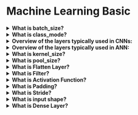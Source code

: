 # Machine Learning Basic
<details>
  <summary><b> What is batch_size?</b></summary>
  
  
  - Batch size refers to the number of samples or data points that a machine learning algorithm uses in one iteration or training step. In other words, it determines how many examples are processed at once by the algorithm during training. For instance, if a dataset contains 1000 training examples, and the batch size is set to 32, the algorithm would take 32 examples at a time and update the weights of the model accordingly. The process of updating the weights after processing each batch of data is called stochastic gradient descent (SGD).The batch size can affect the accuracy and speed of the training process. A larger batch size can speed up the training process, but it can also cause the model to generalize poorly. A smaller batch size can lead to slower training times but may improve the accuracy of the model. Choosing the appropriate batch size is a trade-off between these factors and depends on the specific problem being addressed.
</details>

<details>
  <summary><b> What is class_mode?</b></summary>
    - <code>class_mode</code> is a parameter in Keras ImageDataGenerator class that determines how the labels are returned for the image dataset during training or testing.

There are different options available for class_mode:

  - <code>class_mode='categorical': </code> This mode is used for multi-class classification problems, where the labels are one-hot encoded vectors.
  - <code>class_mode='binary': </code> This mode is used for binary classification problems, where the labels are binary values (0 or 1).
  - <code>class_mode='sparse': </code> This mode is used for multi-class classification problems, where the labels are integers representing the class index.
  - <code>class_mode=None: </code> This mode is used when you do not have any labels for the images.

The choice of class_mode depends on the type of problem you are trying to solve and how your labels are encoded. It is important to choose the correct class_mode to ensure that your model is trained properly and can accurately predict the correct labels.
</details>


<details>
  <summary><b>Overview of the layers typically used in CNNs:</b></summary>
  Convolutional neural networks (CNNs) are a type of deep learning neural network that are specifically designed for processing images and other high-dimensional data. Here's an overview of the layers typically used in CNNs:

   - <b>Convolutional Layer:</b> This layer performs convolution operations on the input data using a set of filters to produce a set of feature maps. The filters are learned during training and can detect various types of features such as edges, corners, and textures.
   - <b>Activation Layer:</b> This layer applies an activation function to the output of the convolutional layer. Common activation functions used in CNNs include ReLU, sigmoid, and tanh.
   - <b>Pooling Layer:</b> This layer reduces the spatial dimensions of the feature maps produced by the convolutional layer by selecting the maximum or average value within small regions of the feature maps.
   - <b>Dropout Layer:</b> This layer randomly drops out a percentage of neurons in the previous layer during training to prevent overfitting.
   - <b>Flatten Layer:</b> This layer flattens the output of the previous layer into a 1D vector to be passed on to the fully connected layers.
   - <b>Fully Connected Layer:</b> This layer performs computations on the flattened output of the previous layer using a set of weights and biases to produce an output vector. This layer is similar to the fully connected layers used in traditional neural networks.
   - <b>Output Layer:</b> This layer produces the output of the network. The number of neurons in this layer depends on the type of problem being solved. For example, in a binary classification problem, there would be one output neuron, while in a multi-class classification problem, there would be multiple output neurons, one for each class.
</details>

<details>
  <summary><b>Overview of the layers typically used in ANN:</b></summary>
  Artificial neural networks (ANN) consist of multiple layers of interconnected neurons that process and transform input data to generate output. There are several types of layers that can be used in an ANN. Here is an overview of the most commonly used layers:

   - <b>Input Layer:</b> This layer is the first layer of the network and takes in the input data. It does not perform any computation on the input data, but rather passes it on to the next layer.
   
   - <b>Hidden Layer:</b> These are the layers in between the input and output layers. They perform computations on the input data by applying a set of weights and biases to the inputs and passing the result through an activation function. The number of hidden layers and the number of neurons in each layer are determined by the complexity of the problem being solved.
   
   - <b>Ouptput Layer:</b> This layer produces the output of the network. The number of neurons in the output layer depends on the type of problem being solved. For example, in a binary classification problem, there would be one output neuron, while in a multi-class classification problem, there would be multiple output neurons, one for each class.
   
   - <b>Fully Connected Layer:</b> A fully connected layer is a type of hidden layer where each neuron is connected to every neuron in the previous layer. This layer is used to learn complex relationships between inputs and outputs.
   
   - <b>Recurrent Layer:</b> A recurrent layer is a type of layer used in recurrent neural networks (RNNs) that allows the network to process sequences of data by retaining information about previous inputs. This layer is commonly used in natural language processing and speech recognition tasks.
   
   - <b>Fully Connected Layer:</b> This layer performs computations on the flattened output of the previous layer using a set of weights and biases to produce an output vector. This layer is similar to the fully connected layers used in traditional neural networks.
   - <b>Convolutional Layer:</b> A convolutional layer is a type of layer used in convolutional neural networks (CNNs) that applies a set of filters to the input data to extract features from it. This layer is commonly used in image and video processing tasks.
   
   - <b>Dropout Layer:</b> A dropout layer is a regularization technique that randomly drops out a percentage of neurons in the previous layer during training. This helps prevent overfitting and improves the generalization of the model.
</details>

<details>
  <summary><b> What is kernel_size?</b></summary>
  
  
  - A kernel refers to a small matrix of weights that is used to extract features from an input image or signal. The kernel slides over the input data, performing a dot product at each position, which generates a new output feature map.
  - The kernel size, also known as the filter size, determines the size of the receptive field of the convolutional neural network (CNN) layer. The receptive field refers to the area of the input data that is taken into account by the kernel during the convolution operation.
  - The kernel size is typically set as a hyperparameter of the CNN and is usually a square matrix, with the most common sizes being 3x3, 5x5, and 7x7. The choice of kernel size depends on the specific task and the characteristics of the input data. Smaller kernel sizes are used to capture local features, while larger kernel sizes can capture more global features.
</details>


<details>
  <summary><b> What is pool_size?</b></summary>
  
  
  - In deep learning, pooling refers to a downsampling operation that reduces the spatial size (width and height) of the input feature map while retaining important features. Pooling is often used after convolutional layers in a convolutional neural network (CNN) to reduce the size of the feature maps and to help control overfitting.
  - The pool size, also known as the pooling kernel size, determines the size of the pooling window that slides over the input feature map. The most common pool size is 2x2, although other sizes such as 3x3 or 4x4 can also be used.
  - During the pooling operation, the pool window slides over the feature map and performs an operation such as maximum or average pooling, which takes the maximum or average value of the pixels in the window, respectively. This reduces the size of the feature map while retaining the most important information.
</details>

<details>
  <summary><b> What is Flatten Layer?</b></summary>
  
  
  - In deep learning, a flatten layer is a type of layer that transforms a multi-dimensional input tensor into a one-dimensional vector. This is often done in preparation for passing the data through a fully connected neural network layer.
  - The flatten layer takes the input tensor, which can have multiple dimensions such as height, width, and depth (or channels), and rearranges it into a one-dimensional vector by concatenating all the elements of the input tensor in a single row. The resulting vector has a length equal to the product of the original tensor dimensions.
  - The purpose of the flatten layer is to convert the feature map generated by the convolutional layers into a format that can be processed by a fully connected layer, which requires a one-dimensional input vector. By flattening the feature map, the spatial relationships between the input pixels are lost, but the features extracted from the image are retained.
  - The flatten layer is typically used in the later stages of a convolutional neural network (CNN), after one or more convolutional and pooling layers. The output of the flatten layer is then passed to one or more fully connected layers, which can perform classification or regression tasks.
</details>

<details>
  <summary><b> What is Filter?</b></summary>
  
  
  - The term "filters" refers to the number of convolutional kernels that are applied to the input image. Each filter is a small matrix of weights that slides over the input image and performs element-wise multiplication and summation to produce a single output value in the output feature map.
  - Suppose, we defined a Conv2D layer with 32 filters. This means that 32 separate convolutional kernels are applied to the input image, each producing a separate output feature map. The output feature maps are then stacked together to form the output volume of the Conv2D layer.
  - Filter
    | 1 | 0 | 1 |
    | - | - | - |
    | 0 | 1 | 0 |
    | 1 | 0 | 1 |
    
</details>

<details>
  <summary><b> What is Activation Function?</b></summary>
  An activation function is a non-linear function that is applied to the output of a neural network layer to introduce non-linearity into the model. It allows the neural network to learn complex, non-linear relationships between the input and output, which would be impossible with a linear model.
  
  
  - <strong>ReLU: </strong>which is one of the most commonly used activation functions in deep learning. The ReLU function applies the element-wise function <code>f(x) = max(0, x)</code> to the output of the previous layer. In other words, it sets all negative values in the output to zero and leaves all positive values unchanged. This has the effect of introducing non-linearity into the model and can help prevent the vanishing gradient problem during training.
  - <strong>Sigmoid: </strong><code>f(x) = 1 / (1 + exp(-x))</code>, which squashes the output to a range between 0 and 1 and is often used in binary classification problems.
  - <strong>Softmax: </strong><code>f(x_i) = exp(x_i) / sum(exp(x_j))</code>, which converts the output of the previous layer to a probability distribution over a set of mutually exclusive classes and is often used as the final activation function in classification problems.
  - <strong>Tanh: </strong>f(x) = (exp(x) - exp(-x)) / (exp(x) + exp(-x)), which squashes the output to a range between -1 and 1 and is often used in multi-class classification problems.

</details>

<details>
  <summary><b> What is Padding?</b></summary>
  Padding is a technique used in convolutional neural networks to preserve the spatial dimensions of the input image after convolution, by adding zeros around the input image before convolution. This is done to ensure that the output of the convolution operation has the same shape as the input image, which is important for building deeper networks that can extract complex features from larger images.
  
  
  - <strong>Padding- Same: </strong>Which means that we added just enough padding to the input image so that the output feature map has the same spatial dimensions as the input image. 
  - <strong>Padding- Valid: </strong>Which means that no padding is added to the input image and the output feature map is smaller than the input image. In this case, the padding added to each side of the input image would be 0.

</details>

<details>
  <summary><b> What is Stride?</b></summary>
  
  
  - Stride is a parameter used in convolutional neural networks to control the amount of sliding that the convolutional kernel moves across the input image. It determines the number of pixels that the kernel shifts at a time 
  - <strong>Strides=1,</strong> which means that the convolutional kernel moves one pixel at a time in both the horizontal and vertical directions. This is the default stride value, and it is commonly used in many convolutional neural networks.
  - However, it is possible to set the stride to a value greater than 1, which means that the kernel skips pixels during the convolution operation. 
  - For example, if the stride is set to 2, the kernel would move two pixels at a time, effectively reducing the spatial dimensions of the output feature map by a factor of 2.
  - Increasing the stride can have the effect of reducing the computational cost of the convolutional operation and can help prevent overfitting. However, it also reduces the amount of spatial information in the output feature map, which may lead to a loss of performance in some applications.

</details>

<details>
  <summary><b> What is input shape?</b></summary>
  
  
  - In convolutional neural networks, the input shape typically refers to the size of the input image or volume, including the number of channels.
  - For example, in the Conv2D layer that I provided earlier as an example, the input_shape parameter was set to (32, 32, 3), which means that the input images are 32x32 pixels in size and have 3 color channels (red, green, and blue). This input shape is appropriate for many computer vision tasks, including image classification, object detection, and segmentation.

</details>

<details>
  <summary><b> What is Dense Layer?</b></summary>
  
  
  - The Dense layer is a type of neural network layer commonly used in deep learning models for a variety of tasks, such as image classification, language processing, and time series analysis. The Dense layer is a fully connected layer, meaning that each neuron in the layer is connected to every neuron in the previous layer.
  - The Dense layer takes as input a matrix of activations from the previous layer, and applies a linear transformation followed by a non-linear activation function to produce a new matrix of activations. The linear transformation involves computing a dot product between the input matrix and a weight matrix, and adding a bias vector to the result. The activation function is then applied element-wise to the resulting matrix.
  - Example: <code>model.add(Dense(128, activation='relu'))</code> here adding a Dense layer with 128 neurons and ReLU activation function.

</details>



